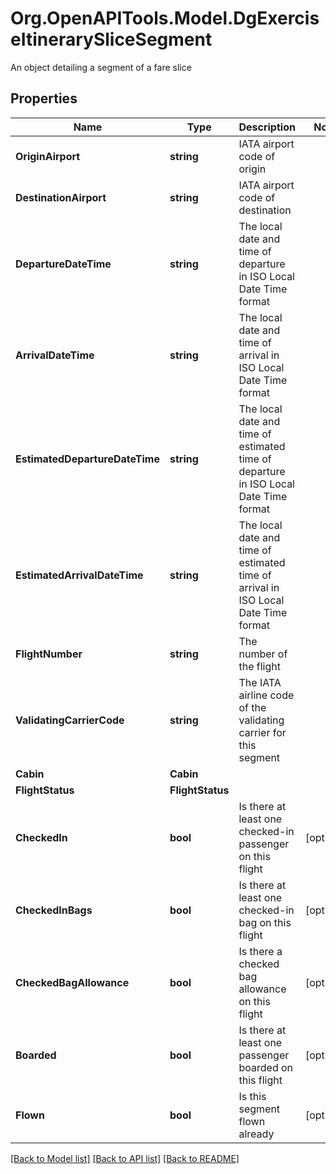 # Org.OpenAPITools.Model.DgExerciseItinerarySliceSegment
An object detailing a segment of a fare slice

## Properties

Name | Type | Description | Notes
------------ | ------------- | ------------- | -------------
**OriginAirport** | **string** | IATA airport code of origin | 
**DestinationAirport** | **string** | IATA airport code of destination | 
**DepartureDateTime** | **string** | The local date and time of departure in ISO Local Date Time format | 
**ArrivalDateTime** | **string** | The local date and time of arrival in ISO Local Date Time format | 
**EstimatedDepartureDateTime** | **string** | The local date and time of estimated time of departure in ISO Local Date Time format | 
**EstimatedArrivalDateTime** | **string** | The local date and time of estimated time of arrival in ISO Local Date Time format | 
**FlightNumber** | **string** | The number of the flight | 
**ValidatingCarrierCode** | **string** | The IATA airline code of the validating carrier for this segment | 
**Cabin** | **Cabin** |  | 
**FlightStatus** | **FlightStatus** |  | 
**CheckedIn** | **bool** | Is there at least one checked-in passenger on this flight | [optional] 
**CheckedInBags** | **bool** | Is there at least one checked-in bag on this flight | [optional] 
**CheckedBagAllowance** | **bool** | Is there a checked bag allowance on this flight | [optional] 
**Boarded** | **bool** | Is there at least one passenger boarded on this flight | [optional] 
**Flown** | **bool** | Is this segment flown already | [optional] 

[[Back to Model list]](../README.md#documentation-for-models) [[Back to API list]](../README.md#documentation-for-api-endpoints) [[Back to README]](../README.md)

